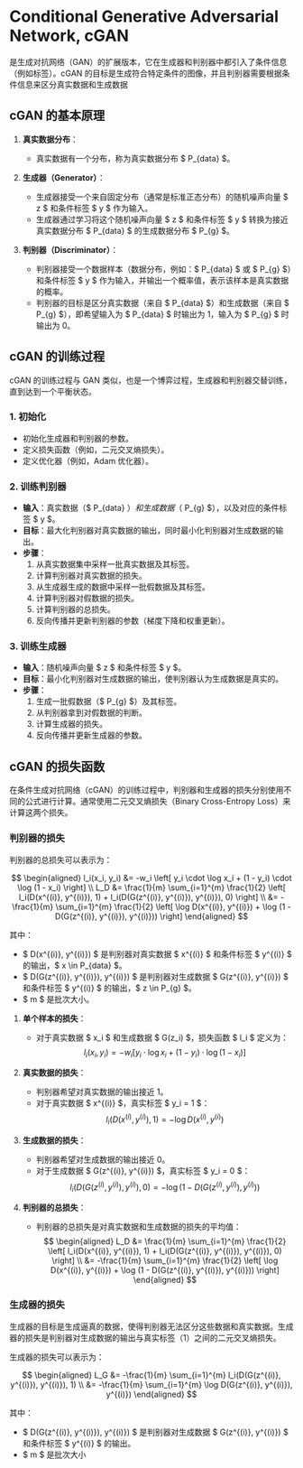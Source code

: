 # Conditional Generative Adversarial Network, cGAN

是生成对抗网络（GAN）的扩展版本，它在生成器和判别器中都引入了条件信息（例如标签）。cGAN 的目标是生成符合特定条件的图像，并且判别器需要根据条件信息来区分真实数据和生成数据

## cGAN 的基本原理

1. **真实数据分布**：
   - 真实数据有一个分布，称为真实数据分布 $ P_{data} $。

2. **生成器（Generator）**：
   - 生成器接受一个来自固定分布（通常是标准正态分布）的随机噪声向量 $ z $ 和条件标签 $ y $ 作为输入。
   - 生成器通过学习将这个随机噪声向量 $ z $ 和条件标签 $ y $ 转换为接近真实数据分布 $ P_{data} $ 的生成数据分布 $ P_{g} $。

3. **判别器（Discriminator）**：
   - 判别器接受一个数据样本（数据分布，例如：$ P_{data} $ 或 $ P_{g} $）和条件标签 $ y $ 作为输入，并输出一个概率值，表示该样本是真实数据的概率。
   - 判别器的目标是区分真实数据（来自 $ P_{data} $）和生成数据（来自 $ P_{g} $），即希望输入为 $ P_{data} $ 时输出为 1，输入为 $ P_{g} $ 时输出为 0。

## cGAN 的训练过程
cGAN 的训练过程与 GAN 类似，也是一个博弈过程，生成器和判别器交替训练，直到达到一个平衡状态。

### 1. 初始化
- 初始化生成器和判别器的参数。
- 定义损失函数（例如，二元交叉熵损失）。
- 定义优化器（例如，Adam 优化器）。

### 2. 训练判别器
- **输入**：真实数据（$ P_{data} $）和生成数据（$ P_{g} $），以及对应的条件标签 $ y $。
- **目标**：最大化判别器对真实数据的输出，同时最小化判别器对生成数据的输出。
- **步骤**：
  1. 从真实数据集中采样一批真实数据及其标签。
  2. 计算判别器对真实数据的损失。
  3. 从生成器生成的数据中采样一批假数据及其标签。
  4. 计算判别器对假数据的损失。
  5. 计算判别器的总损失。
  6. 反向传播并更新判别器的参数（梯度下降和权重更新）。

### 3. 训练生成器
- **输入**：随机噪声向量 $ z $ 和条件标签 $ y $。
- **目标**：最小化判别器对生成数据的输出，使判别器认为生成数据是真实的。
- **步骤**：
  1. 生成一批假数据（$ P_{g} $）及其标签。
  2. 从判别器拿到对假数据的判断。
  3. 计算生成器的损失。
  4. 反向传播并更新生成器的参数。

## cGAN 的损失函数
在条件生成对抗网络（cGAN）的训练过程中，判别器和生成器的损失分别使用不同的公式进行计算。通常使用二元交叉熵损失（Binary Cross-Entropy Loss）来计算这两个损失。

### 判别器的损失
判别器的总损失可以表示为：

$$
\begin{aligned}
l_i(x_i, y_i) &= -w_i \left[ y_i \cdot \log x_i + (1 - y_i) \cdot \log (1 - x_i) \right] \\
L_D &= \frac{1}{m} \sum_{i=1}^{m} \frac{1}{2} \left[ l_i(D(x^{(i)}, y^{(i)}), 1) + l_i(D(G(z^{(i)}, y^{(i)}), y^{(i)}), 0) \right] \\
&= -\frac{1}{m} \sum_{i=1}^{m} \frac{1}{2} \left[ \log D(x^{(i)}, y^{(i)}) + \log (1 - D(G(z^{(i)}, y^{(i)}), y^{(i)})) \right]
\end{aligned}
$$

其中：
- $ D(x^{(i)}, y^{(i)}) $ 是判别器对真实数据 $ x^{(i)} $ 和条件标签 $ y^{(i)} $ 的输出，$ x \in P_{data} $。
- $ D(G(z^{(i)}, y^{(i)}), y^{(i)}) $ 是判别器对生成数据 $ G(z^{(i)}, y^{(i)}) $ 和条件标签 $ y^{(i)} $ 的输出，$ z \in P_{g} $。
- $ m $ 是批次大小。

1. **单个样本的损失**：
   - 对于真实数据 $ x_i $ 和生成数据 $ G(z_i) $，损失函数 $ l_i $ 定义为：
     $$
     l_i(x_i, y_i) = -w_i \left[ y_i \cdot \log x_i + (1 - y_i) \cdot \log (1 - x_i) \right]
     $$

2. **真实数据的损失**：
   - 判别器希望对真实数据的输出接近 1。
   - 对于真实数据 $ x^{(i)} $，真实标签 $ y_i = 1 $：
     $$
     l_i(D(x^{(i)}, y^{(i)}), 1) = -\log D(x^{(i)}, y^{(i)})
     $$

3. **生成数据的损失**：
   - 判别器希望对生成数据的输出接近 0。
   - 对于生成数据 $ G(z^{(i)}, y^{(i)}) $，真实标签 $ y_i = 0 $：
     $$
     l_i(D(G(z^{(i)}, y^{(i)}), y^{(i)}), 0) = -\log (1 - D(G(z^{(i)}, y^{(i)}), y^{(i)}))
     $$

4. **判别器的总损失**：
   - 判别器的总损失是对真实数据和生成数据的损失的平均值：
     $$
     \begin{aligned}
     L_D &= \frac{1}{m} \sum_{i=1}^{m} \frac{1}{2} \left[ l_i(D(x^{(i)}, y^{(i)}), 1) + l_i(D(G(z^{(i)}, y^{(i)}), y^{(i)}), 0) \right] \\
     &= -\frac{1}{m} \sum_{i=1}^{m} \frac{1}{2} \left[ \log D(x^{(i)}, y^{(i)}) + \log (1 - D(G(z^{(i)}, y^{(i)}), y^{(i)})) \right]
     \end{aligned}
     $$

### 生成器的损失

生成器的目标是生成逼真的数据，使得判别器无法区分这些数据和真实数据。生成器的损失是判别器对生成数据的输出与真实标签（1）之间的二元交叉熵损失。

生成器的损失可以表示为：

$$
\begin{aligned}
L_G &= -\frac{1}{m} \sum_{i=1}^{m} l_i(D(G(z^{(i)}, y^{(i)}), y^{(i)}), 1) \\
&= -\frac{1}{m} \sum_{i=1}^{m} \log D(G(z^{(i)}, y^{(i)}), y^{(i)})
\end{aligned}
$$

其中：

- $ D(G(z^{(i)}, y^{(i)}), y^{(i)}) $ 是判别器对生成数据 $ G(z^{(i)}, y^{(i)}) $ 和条件标签 $ y^{(i)} $ 的输出。
- $ m $ 是批次大小
